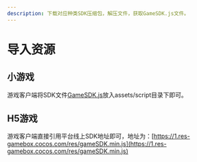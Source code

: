 ```yaml
---
description: 下载对应种类SDK压缩包，解压文件，获取GameSDK.js文件。
---
```


# 导入资源

## 小游戏

游戏客户端将SDK文件[GameSDK.js](../../zi-yuan-xia-zai/sdk-xia-zai.md#xiao-you-xi-sdk20190402)放入assets/script目录下即可。

## H5游戏

游戏客户端直接引用平台线上SDK地址即可，地址为：[https://1.res-gamebox.cocos.com/res/gameSDK.min.js](https://1.res-gamebox.cocos.com/res/gameSDK.min.js)

